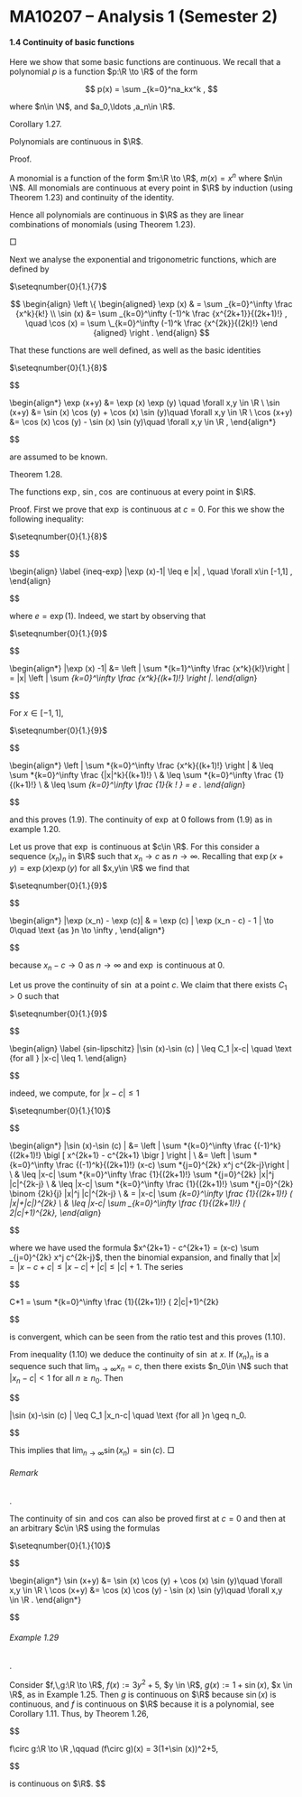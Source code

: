 # MA10207 – Analysis 1 (Semester 2)

#### 1.4 Continuity of basic functions

Here we show that some basic functions are continuous. We recall that a polynomial $p$ is a function $p:\R \to \R$ of the form

$$
p(x) = \sum _{k=0}^na_kx^k ,
$$

where $n\in \N$, and $a_0,\ldots ,a_n\in \R$.

Corollary 1.27.

Polynomials are continuous in $\R$.

Proof.

A monomial is a function of the form $m:\R \to \R$, $m(x) = x^n$ where $n\in \N$. All monomials are continuous at every point in $\R$ by induction (using Theorem 1.23) and continuity of the identity.

Hence all polynomials are continuous in $\R$ as they are linear combinations of monomials (using Theorem 1.23).

□

Next we analyse the exponential and trigonometric functions, which are defined by

$\seteqnumber{0}{1.}{7}$

$$
\begin{align} 
\left \{
\begin{aligned} \exp (x) & = \sum _{k=0}^\infty \frac {x^k}{k!} \\ \sin (x) &= \sum _{k=0}^\infty (-1)^k \frac {x^{2k+1}}{(2k+1)!} , \quad \cos (x) = \sum \_{k=0}^\infty (-1)^k \frac {x^{2k}}{(2k)!} \end {aligned} \right . \end{align}
$$

That these functions are well defined, as well as the basic identities

$\seteqnumber{0}{1.}{8}$


$$

\begin{align*} \exp (x+y) &= \exp (x) \exp (y) \quad \forall x,y \in \R \\ \sin (x+y) &= \sin (x) \cos (y) + \cos (x) \sin (y)\quad \forall x,y \in \R \\ \cos (x+y) &= \cos (x) \cos (y) - \sin (x) \sin (y)\quad \forall x,y \in \R , \end{align*}

$$

are assumed to be known.

Theorem 1.28.

The functions $\exp$, $\sin$, $\cos$ are continuous at every point in $\R$.

Proof. First we prove that $\exp$ is continuous at $c=0$. For this we show the following inequality:

$\seteqnumber{0}{1.}{8}$


$$

\begin{align} \label {ineq-exp} |\exp (x)-1| \leq e |x| , \quad \forall x\in [-1,1] , \end{align}

$$

where $e = \exp (1)$. Indeed, we start by observing that

$\seteqnumber{0}{1.}{9}$


$$

\begin{align*} |\exp (x) -1| &= \left | \sum *{k=1}^\infty \frac {x^k}{k!}\right | = |x| \left | \sum *{k=0}^\infty \frac {x^k}{(k+1)!} \right |. \end{align*}

$$

For $x\in [-1,1]$,

$\seteqnumber{0}{1.}{9}$


$$

\begin{align*} \left | \sum *{k=0}^\infty \frac {x^k}{(k+1)!} \right | & \leq \sum *{k=0}^\infty \frac {|x|^k}{(k+1)!} \\ & \leq \sum *{k=0}^\infty \frac {1}{(k+1)!} \\ & \leq \sum *{k=0}^\infty \frac {1}{k ! } = e . \end{align*}

$$

and this proves (1.9). The continuity of $\exp$ at $0$ follows from (1.9) as in example 1.20.

Let us prove that $\exp$ is continuous at $c\in \R$. For this consider a sequence $(x_n)_n$ in $\R$ such that $x_n\to c$ as $n\to \infty$. Recalling that $\exp (x+y) = \exp (x) \exp (y)$ for all $x,y\in \R$ we find that

$\seteqnumber{0}{1.}{9}$


$$

\begin{align*} |\exp (x_n) - \exp (c)| & = \exp (c) | \exp (x_n - c) - 1 | \to 0\quad \text {as }n \to \infty , \end{align*}

$$

because $x_n-c\to 0$ as $n \to \infty$ and $\exp$ is continuous at 0.

Let us prove the continuity of $\sin$ at a point $c$. We claim that there exists $C_1>0$ such that

$\seteqnumber{0}{1.}{9}$


$$

\begin{align} \label {sin-lipschitz} |\sin (x)-\sin (c) | \leq C_1 |x-c| \quad \text {for all } |x-c| \leq 1. \end{align}

$$

indeed, we compute, for $|x-c|\leq 1$

$\seteqnumber{0}{1.}{10}$


$$

\begin{align*} |\sin (x)-\sin (c) | &= \left | \sum *{k=0}^\infty \frac {(-1)^k}{(2k+1)!} \bigl [ x^{2k+1} - c^{2k+1} \bigr ] \right | \\ &= \left | \sum *{k=0}^\infty \frac {(-1)^k}{(2k+1)!} (x-c) \sum *{j=0}^{2k} x^j c^{2k-j}\right | \\ & \leq |x-c| \sum *{k=0}^\infty \frac {1}{(2k+1)!} \sum *{j=0}^{2k} |x|^j |c|^{2k-j} \\ & \leq |x-c| \sum *{k=0}^\infty \frac {1}{(2k+1)!} \sum *{j=0}^{2k} \binom {2k}{j} |x|^j |c|^{2k-j} \\ & = |x-c| \sum *{k=0}^\infty \frac {1}{(2k+1)!} ( |x|+|c|)^{2k} \\ & \leq |x-c| \sum \_{k=0}^\infty \frac {1}{(2k+1)!} ( 2|c|+1)^{2k}, \end{align*}

$$

where we have used the formula $x^{2k+1} - c^{2k+1} = (x-c) \sum _{j=0}^{2k} x^j c^{2k-j}$, then the binomial expansion, and finally that $|x| = |x-c+c|\leq |x-c| +|c| \leq |c|+1$. The series


$$

C*1 = \sum *{k=0}^\infty \frac {1}{(2k+1)!} ( 2|c|+1)^{2k}

$$

is convergent, which can be seen from the ratio test and this proves (1.10).

From inequality (1.10) we deduce the continuity of $\sin$ at $x$. If $(x_n)_n$ is a sequence such that $\displaystyle \lim _{n\to \infty } x_n=c$, then there exists $n_0\in \N$ such that $|x_n-c|<1$ for all $n \geq n_0$. Then


$$

|\sin (x)-\sin (c) | \leq C_1 |x_n-c| \quad \text {for all }n \geq n_0.

$$

This implies that $\displaystyle \lim _{n\to \infty }\sin (x_n) = \sin (c)$.  □

###### Remark

.

The continuity of $\sin$ and $\cos$ can also be proved first at $c=0$ and then at an arbitrary $c\in \R$ using the formulas

$\seteqnumber{0}{1.}{10}$


$$

\begin{align*} \sin (x+y) &= \sin (x) \cos (y) + \cos (x) \sin (y)\quad \forall x,y \in \R \\ \cos (x+y) &= \cos (x) \cos (y) - \sin (x) \sin (y)\quad \forall x,y \in \R . \end{align*}

$$

###### Example 1.29

.

Consider $f,\,g:\R \to \R$, $f(x):=3y^2+5$, $y \in \R$, $g(x):=1+\sin (x)$, $x \in \R$, as in Example 1.25. Then $g$ is continuous on $\R$ because $\sin (x)$ is continuous, and $f$ is continuous on $\R$ because it is a polynomial, see Corollary 1.11. Thus, by Theorem 1.26,


$$

f\circ g:\R \to \R ,\qquad (f\circ g)(x) = 3(1+\sin (x))^2+5,

$$

is continuous on $\R$.
$$
